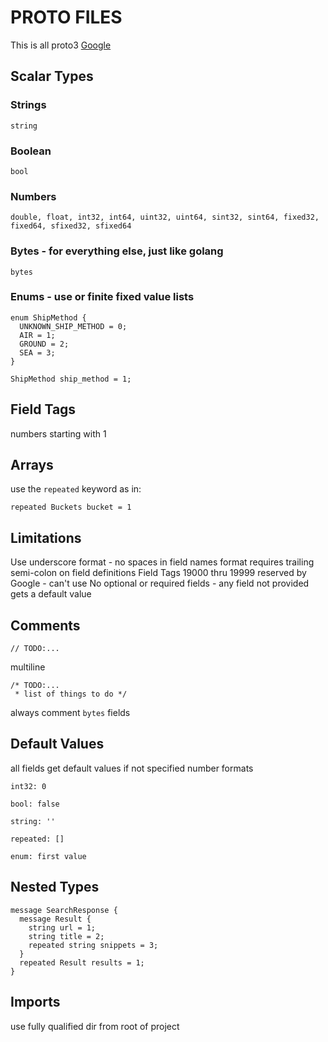 # PROTO FILES
This is all proto3
[Google](https://developers.google.com/protocol-buffers/docs/proto3)

## Scalar Types
### Strings
```
string
```
### Boolean
```
bool
```

### Numbers
```
double, float, int32, int64, uint32, uint64, sint32, sint64, fixed32, fixed64, sfixed32, sfixed64
```

### Bytes - for everything else, just like golang
```
bytes
```

### Enums - use or finite fixed value lists
```
enum ShipMethod {
  UNKNOWN_SHIP_METHOD = 0;
  AIR = 1;
  GROUND = 2;
  SEA = 3;
}

ShipMethod ship_method = 1;
```

## Field Tags
numbers starting with 1

## Arrays
use the `repeated` keyword as in:
```
repeated Buckets bucket = 1
```

## Limitations
Use underscore format - no spaces in field names
format requires trailing semi-colon on field definitions
Field Tags 19000 thru 19999 reserved by Google - can't use
No optional or required fields - any field not provided gets a default value

## Comments
```
// TODO:...
```
multiline
```
/* TODO:...
 * list of things to do */
```
always comment `bytes` fields


## Default Values
all fields get default values if not specified
number formats
```
int32: 0
```
```
bool: false
```
```
string: ''
```
```
repeated: []
```
```
enum: first value
```

## Nested Types
```
message SearchResponse {
  message Result {
    string url = 1;
    string title = 2;
    repeated string snippets = 3;
  }
  repeated Result results = 1;
}
```

## Imports
use fully qualified dir from root of project
